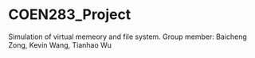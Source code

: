 # COEN283_Project
Simulation of virtual memeory and file system.
Group member: Baicheng Zong, Kevin Wang, Tianhao Wu
